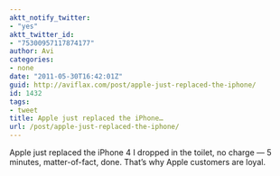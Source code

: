 ```yaml
---
aktt_notify_twitter:
- "yes"
aktt_twitter_id:
- "75300957117874177"
author: Avi
categories:
- none
date: "2011-05-30T16:42:01Z"
guid: http://aviflax.com/post/apple-just-replaced-the-iphone/
id: 1432
tags:
- tweet
title: Apple just replaced the iPhone…
url: /post/apple-just-replaced-the-iphone/
---
```

Apple just replaced the iPhone 4 I dropped in the toilet, no charge — 5 minutes, matter-of-fact, done. That’s why Apple customers are loyal.